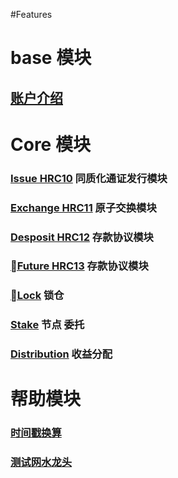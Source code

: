 #Features

# base 模块
## [账户介绍](./AccountGuide.md)



# Core 模块
### [Issue HRC10](issue.md) 同质化通证发行模块
### [Exchange HRC11](exchange.md) 原子交换模块
### [Desposit HRC12](desposit.md) 存款协议模块
### [Future HRC13](Future.md) 存款协议模块
### [Lock](lock.md) 锁仓
### [Stake](stake.md) 节点 委托
### [Distribution](distribution.md) 收益分配


# 帮助模块
### [时间戳换算](./Unix-timestamp.md)
### [测试网水龙头](https://github.com/hashgard/hashgard/blob/master/docs/translations/zh/cli/hashgardcli/faucet/send.md)
